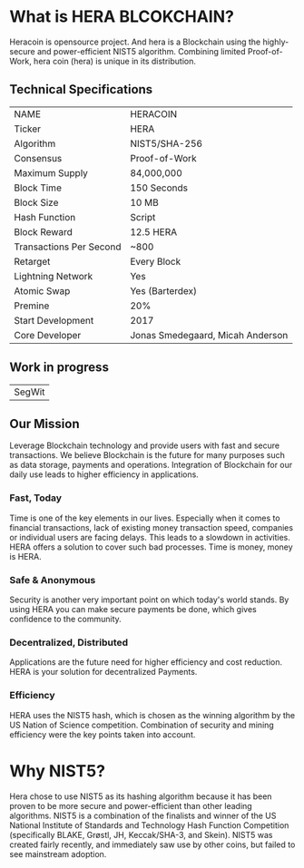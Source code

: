# What is HERA BLCOKCHAIN?
Heracoin is opensource project. And hera is a Blockchain using the highly-secure and power-efficient NIST5 algorithm. Combining limited Proof-of-Work, hera coin (hera) is unique in its distribution. 

<a name="specifications"></a>
## Technical Specifications
<table>
<tr> <td>NAME</td><td>HERACOIN</td></tr>
<tr> <td>Ticker</td><td>HERA</td></tr>
<tr> <td>Algorithm</td><td>NIST5/SHA-256</td></tr>
<tr> <td>Consensus</td><td>Proof-of-Work</td></tr>
<tr> <td>Maximum Supply</td><td>84,000,000 </td></tr>
<tr> <td>Block Time</td><td>150 Seconds</td></tr>
<tr> <td>Block Size</td><td>10 MB</td></tr>
<tr> <td>Hash Function</td><td>Script</td></tr>
<tr> <td>Block Reward</td><td>12.5 HERA</td></tr>
<tr> <td>Transactions Per Second</td><td>~800</td></tr>
<tr> <td>Retarget</td><td>Every Block</td></tr>
<tr> <td>Lightning Network</td><td>Yes</td></tr>
<tr> <td>Atomic Swap</td><td>Yes (Barterdex)</td></tr>
<tr> <td>Premine</td><td>20%</td></tr>
<tr> <td>Start Development</td><td>2017</td></tr>
<tr> <td>Core Developer</td><td>Jonas Smedegaard, Micah Anderson</td></tr>
</table>

## Work in progress
<table>
<tr> <td>SegWit</td></tr>
</table>




## Our Mission
Leverage Blockchain technology and provide users with fast and secure transactions.
We believe Blockchain is the future for many purposes such as data storage, payments and operations. Integration of Blockchain for our daily use leads to higher efficiency in applications.

### Fast, Today
Time is one of the key elements in our lives. Especially when it comes to financial transactions, lack of existing money transaction speed, companies or individual users are facing delays. This leads to a slowdown in activities. HERA offers a solution to cover such bad processes. Time is money, money is HERA.

### Safe & Anonymous
Security is another very important point on which today's world stands. By using HERA you can make secure payments be done, which gives confidence to the community.

### Decentralized, Distributed
Applications are the future need for higher efficiency and cost reduction. HERA is your solution for decentralized Payments.

### Efficiency
HERA uses the NIST5 hash, which is chosen as the winning algorithm by the US Nation of Science competition. Combination of security and mining efficiency were the key points taken into account.

# Why NIST5?
Hera chose to use NIST5 as its hashing algorithm because it has been proven to be more secure and power-efficient than other leading algorithms. NIST5 is a combination of the finalists and winner of the US National Institute of Standards and Technology Hash Function Competition (specifically BLAKE, Grøstl, JH, Keccak/SHA-3, and Skein). NIST5 was created fairly recently, and immediately saw use by other coins, but failed to see mainstream adoption.
